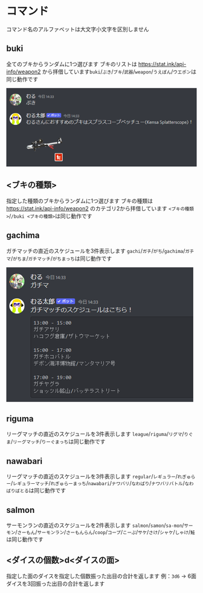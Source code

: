 # コマンド
コマンド名のアルファベットは大文字小文字を区別しません

## buki
全てのブキからランダムに1つ選びます
ブキのリストは <a href="https://stat.ink/api-info/weapon2" target="_blank">https://stat.ink/api-info/weapon2</a> から拝借しています`buki`/`ぶき`/`ブキ`/`武器`/`weapon`/`うえぽん`/`ウエポン`は同じ動作です

![buki](./images/buki.png)

## <ブキの種類>
指定した種類のブキからランダムに1つ選びます
ブキの種類は <a href="https://stat.ink/api-info/weapon2" target="_blank">https://stat.ink/api-info/weapon2</a> のカテゴリ2から拝借しています
`<ブキの種類>`/`/buki <ブキの種類>`は同じ動作です

## gachima
ガチマッチの直近のスケジュールを3件表示します
`gachi`/`ガチ`/`がち`/`gachima`/`ガチマ`/`がちま`/`ガチマッチ`/`がちまっち`は同じ動作です

![buki](./images/gachima.png)

## riguma
リーグマッチの直近のスケジュールを3件表示します
`league`/`riguma`/`リグマ`/`りぐま`/`リーグマッチ`/`りーぐまっち`は同じ動作です

## nawabari
リーグマッチの直近のスケジュールを3件表示します
`regular`/`レギュラー`/`れぎゅらー`/`レギュラーマッチ`/`れぎゅらーまっち`/`nawabari`/`ナワバリ`/`なわばり`/`ナワバリバトル`/`なわばりばとる`は同じ動作です

## salmon
サーモンランの直近のスケジュールを2件表示します
`salmon`/`samon`/`sa-mon`/`サーモン`/`さーもん`/`サーモンラン`/`さーもんらん`/`coop`/`コープ`/`こーぷ`/`サケ`/`さけ`/`シャケ`/`しゃけ`/`鮭`は同じ動作です

## <ダイスの個数>d<ダイスの面>
指定した面のダイスを指定した個数振った出目の合計を返します
例：`3d6` -> 6面ダイスを3回振った出目の合計を返します
